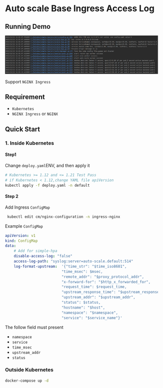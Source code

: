 # Auto scale Base Ingress Access Log

## Running Demo

![Demo](./manifests/demo.png)

Support `NGINX Ingress`

## Requirement

- `Kubernetes`
- `NGINX Ingress` or `NGINX`

## Quick Start

### 1. Inside Kubernetes

#### Step1 

Change `deploy.yaml`ENV, and then apply it

  ```bash
  # Kubernetes >= 1.12 and <= 1.21 Test Pass
  # if Kubernetes < 1.12,change YAML file apiVersion
  kubectl apply -f deploy.yaml -n default
  ```

#### Step 2

Add  Ingress `ConfigMap`

```bash
 kubectl edit cm/nginx-configuration -n ingress-nginx
 ```
  
Example `ConfigMap`

```yaml
apiVersion: v1
kind: ConfigMap
data:
    # Add for simple-hpa
    disable-access-log: "false"
    access-log-path: "syslog:server=auto-scale.default:514"
    log-format-upstream:  '{"time_str": "$time_iso8601",
                          "time_msec": $msec,
                          "remote_addr": "$proxy_protocol_addr",
                          "x-forward-for": "$http_x_forwarded_for",
                          "request_time": $request_time,
                          "upstream_response_time": "$upstream_response_time",
                          "upstream_addr": "$upstream_addr",
                          "status": $status,
                          "hostname": "$host",
                          "namespace": "$namespace",
                          "service": "$service_name"}'
 ```

The follow field must present
- `namespace`
- `service`
- `time_msec`
- `upstream_addr`
- `status`

### Outside Kubernetes

```bash
docker-compose up -d
```
